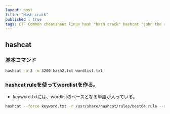 ```yaml
---
layout: post
title: "Hash crack"
published : true
tags: CTF Common cheatsheet linux hash "hash crack" hashcat "john the ripper"
---
```

## hashcat
### 基本コマンド
```sh
hashcat -a 3 -m 3200 hash2.txt wordlist.txt
```

### hashcat ruleを使ってwordlistを作る。
- keyword.txtには、wordlistのベースとなる単語が入っている。
```sh
hashcat --force keyword.txt -r /usr/share/hashcat/rules/best64.rule --stdout > wordlist.txt
```
